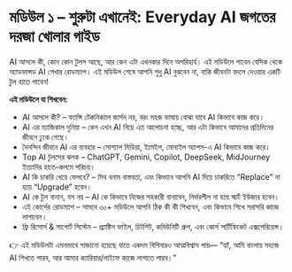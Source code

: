 # মডিউল ১ – শুরুটা এখানেই: Everyday AI জগতের দরজা খোলার গাইড

AI আসলে কী, কোন কোন টুলস আছে, আর কেন এটা এখনকার দিনে অপরিহার্য। এই মডিউলে পাবেন বেসিক থেকে অ্যাডভান্সড AI শেখার রোডম্যাপ। এই মডিউল শেষে আপনি শুধু AI বুঝবেন না, বাকি জীবনটা বদলে দেওয়ার একটি টুল হাতে পাবেন!

**এই মডিউলে যা শিখবেন:**

- AI আসলে কী? – ফ্যান্সি টেকনিক্যাল জার্গন নয়, বরং সহজ ভাষায় বোঝা যাবে AI কিভাবে কাজ করে।
- AI এর ম্যাজিকাল দুনিয়া – কেন এখন AI নিয়ে এত আলোচনা হচ্ছে, আর এটা কিভাবে আমাদের প্রতিদিনের জীবনে ঢুকে গেছে।
- দৈনন্দিন জীবনে AI এর ব্যবহার – সোশ্যাল মিডিয়া, ইমেইল, মোবাইল অ্যাপস-এ AI কিভাবে কাজ করে।
- Top AI টুলসের ঝলক – ChatGPT, Gemini, Copilot, DeepSeek, MidJourney ইত্যাদির হাতে-কলমে পরিচয়।
- AI কি চাকরি খেয়ে ফেলবে? – মিথ বনাম বাস্তবতা, এবং কিভাবে আপনি AI দিয়ে চাকরিতে “Replace” না হয়ে “Upgrade” হবেন।
- AI কে টুল বানান, বস নয় – AI কে কিভাবে নিজের সহকারী বানাবেন, নির্ভরশীল না হয়ে স্মার্ট ইউজার হবেন।
- এই কোর্সের রোডম্যাপ – সামনে ৩০+ মডিউলে আপনি ঠিক কী কী শিখবেন, এবং কিভাবে শিখে সরাসরি কাজে লাগাবেন।
- ফ্রি রিসোর্স & সাপোর্ট সিস্টেম – প্র্যাক্টিস ফাইল, চিটশিট, কমিউনিটি গ্রুপ, এবং কোর্স সার্টিফিকেট এক্সপেরিয়েন্স।

👉 এই মডিউলটা এমনভাবে সাজানো হয়েছে যাতে একদম বিগিনারও আত্মবিশ্বাস পায়— “হ্যাঁ, আমি বাংলায় সহজে AI শিখতে পারব, আর আমার ক্যারিয়ার/লাইফে কাজে লাগাতে পারব।”
